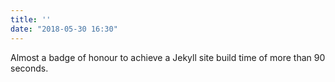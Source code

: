 ```yaml
---
title: ''
date: "2018-05-30 16:30"
---
```


Almost a badge of honour to achieve a Jekyll site build time of more than 90 seconds.
